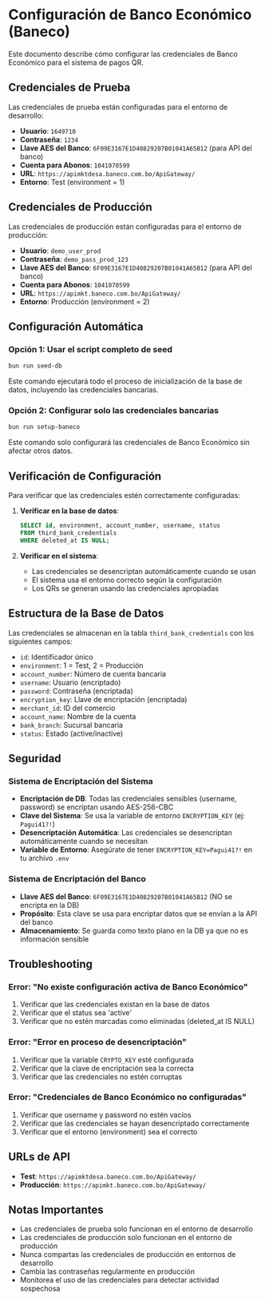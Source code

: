 # Configuración de Banco Económico (Baneco)

Este documento describe cómo configurar las credenciales de Banco Económico para el sistema de pagos QR.

## Credenciales de Prueba

Las credenciales de prueba están configuradas para el entorno de desarrollo:

- **Usuario**: `1649710`
- **Contraseña**: `1234`
- **Llave AES del Banco**: `6F09E3167E1D40829207B01041A65B12` (para API del banco)
- **Cuenta para Abonos**: `1041070599`
- **URL**: `https://apimktdesa.baneco.com.bo/ApiGateway/`
- **Entorno**: Test (environment = 1)

## Credenciales de Producción

Las credenciales de producción están configuradas para el entorno de producción:

- **Usuario**: `demo_user_prod`
- **Contraseña**: `demo_pass_prod_123`
- **Llave AES del Banco**: `6F09E3167E1D40829207B01041A65B12` (para API del banco)
- **Cuenta para Abonos**: `1041070599`
- **URL**: `https://apimkt.baneco.com.bo/ApiGateway/`
- **Entorno**: Producción (environment = 2)

## Configuración Automática

### Opción 1: Usar el script completo de seed

```bash
bun run seed-db
```

Este comando ejecutará todo el proceso de inicialización de la base de datos, incluyendo las credenciales bancarias.

### Opción 2: Configurar solo las credenciales bancarias

```bash
bun run setup-baneco
```

Este comando solo configurará las credenciales de Banco Económico sin afectar otros datos.

## Verificación de Configuración

Para verificar que las credenciales estén correctamente configuradas:

1. **Verificar en la base de datos**:
   ```sql
   SELECT id, environment, account_number, username, status 
   FROM third_bank_credentials 
   WHERE deleted_at IS NULL;
   ```

2. **Verificar en el sistema**:
   - Las credenciales se desencriptan automáticamente cuando se usan
   - El sistema usa el entorno correcto según la configuración
   - Los QRs se generan usando las credenciales apropiadas

## Estructura de la Base de Datos

Las credenciales se almacenan en la tabla `third_bank_credentials` con los siguientes campos:

- `id`: Identificador único
- `environment`: 1 = Test, 2 = Producción
- `account_number`: Número de cuenta bancaria
- `username`: Usuario (encriptado)
- `password`: Contraseña (encriptada)
- `encryption_key`: Llave de encriptación (encriptada)
- `merchant_id`: ID del comercio
- `account_name`: Nombre de la cuenta
- `bank_branch`: Sucursal bancaria
- `status`: Estado (active/inactive)

## Seguridad

### Sistema de Encriptación del Sistema
- **Encriptación de DB**: Todas las credenciales sensibles (username, password) se encriptan usando AES-256-CBC
- **Clave del Sistema**: Se usa la variable de entorno `ENCRYPTION_KEY` (ej: `Pagui41?!`)
- **Desencriptación Automática**: Las credenciales se desencriptan automáticamente cuando se necesitan
- **Variable de Entorno**: Asegúrate de tener `ENCRYPTION_KEY=Pagui41?!` en tu archivo `.env`

### Sistema de Encriptación del Banco
- **Llave AES del Banco**: `6F09E3167E1D40829207B01041A65B12` (NO se encripta en la DB)
- **Propósito**: Esta clave se usa para encriptar datos que se envían a la API del banco
- **Almacenamiento**: Se guarda como texto plano en la DB ya que no es información sensible

## Troubleshooting

### Error: "No existe configuración activa de Banco Económico"

1. Verificar que las credenciales existan en la base de datos
2. Verificar que el status sea 'active'
3. Verificar que no estén marcadas como eliminadas (deleted_at IS NULL)

### Error: "Error en proceso de desencriptación"

1. Verificar que la variable `CRYPTO_KEY` esté configurada
2. Verificar que la clave de encriptación sea la correcta
3. Verificar que las credenciales no estén corruptas

### Error: "Credenciales de Banco Económico no configuradas"

1. Verificar que username y password no estén vacíos
2. Verificar que las credenciales se hayan desencriptado correctamente
3. Verificar que el entorno (environment) sea el correcto

## URLs de API

- **Test**: `https://apimktdesa.baneco.com.bo/ApiGateway/`
- **Producción**: `https://apimkt.baneco.com.bo/ApiGateway/`

## Notas Importantes

- Las credenciales de prueba solo funcionan en el entorno de desarrollo
- Las credenciales de producción solo funcionan en el entorno de producción
- Nunca compartas las credenciales de producción en entornos de desarrollo
- Cambia las contraseñas regularmente en producción
- Monitorea el uso de las credenciales para detectar actividad sospechosa
